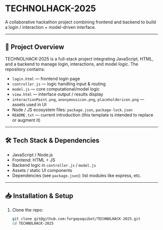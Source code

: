 # TECHNOLHACK-2025

A collaborative hackathon project combining frontend and backend to build a login / interaction + model-driven interface.

---

## 🚀 Project Overview

TECHNOLHACK-2025 is a full-stack project integrating JavaScript, HTML, and a backend to manage login, interactions, and model logic. The repository contains:

- `login.html` — frontend login page  
- `controller.js` — logic handling input & routing  
- `model.js` — core computational/model logic  
- `view.html` — interface output / results display  
- `interactionPoint.png`, `anonymousicon.png`, `placeholdericon.png` — assets used in UI  
- Node / JS ecosystem files: `package.json`, `package-lock.json`  
- `README.txt` — current introduction (this template is intended to replace or augment it)

---

## 🛠 Tech Stack & Dependencies

- JavaScript / Node.js  
- Frontend: HTML + JS  
- Backend logic in `controller.js` / `model.js`  
- Assets / static UI components  
- Dependencies (see `package.json`): list modules like express, etc.

---

## 📥 Installation & Setup

1. Clone the repo:
   ```bash
   git clone git@github.com:forgepaquibot/TECHNOLHACK-2025.git
   cd TECHNOLHACK-2025
